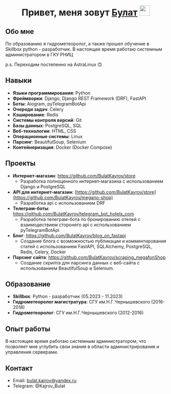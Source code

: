 <h1 align="center">Привет, меня зовут <a href="https://daniilshat.ru/" target="_blank">Булат</a> 
<img src="https://github.com/blackcater/blackcater/raw/main/images/Hi.gif" height="32"/></h1>

## Обо мне
По образованию я гидрометеоролог, а также прошел обучение в Skillbox python - разработчик. В настоящее время работаю системным администратором в ГКУ РНИЦ

p.s. Переходим постепенно на AstraLinux 🙃

## Навыки
- **Языки программирования**: Python
- **Фреймворки**: Django, Django REST Framework (DRF), FastAPI
- **Боты**: Aiogram, pyTelegramBotApi
- **Очереди задач**: Celery
- **Кэширование**: Redis
- **Системы контроля версий**: Git
- **Базы данных**: PostgreSQL, SQL
- **Веб-технологии**: HTML, CSS
- **Операционные системы**: Linux
- **Парсинг**: BeautifulSoup, Selenium
- **Контейнеризация**: Docker (Docker Compose)

## Проекты
- **Интернет-магазин**: https://github.com/BulatKayrov/store
  - Разработка полноценного интернет-магазина с использованием Django и PostgreSQL
- **API для интернет-магазин**: [https://github.com/BulatKayrov/store](https://github.com/BulatKayrov/megano-shop)
  - Разработка api с использованием DRF
- **Телеграм-боты**: https://github.com/BulatKayrov/telegram_bot_hotels_com
  - Разработка телеграм-бота по бронированию отелей с взаимодествием сторонего api с использованием pyTelegramBotApi
- **Блог**: https://github.com/BulatKayrov/blog_on_fastapi
  - Создание блога с возможностью публикации и комментирования статей с использованием FastAPI, SQLAlchemy, PostgreSQL, Redis, Celery, Docker
- **Парсинг сайта**: https://github.com/BulatKayrov/scraping_megafonShop
  - Создание скрипта для парсинга данных с веб-сайта с использованием BeautifulSoup и Selenium.

## Образование
- **Skillbox**: Python - разработчик (05.2023 - 11.2023)
- **Гидрометеоролог магистратура**: СГУ им.Н.Г.Чернышевского (2016-2018)
- **Гидрометеоролог**: СГУ им.Н.Г.Чернышевского (2012-2016)

## Опыт работы
В настоящее время работаю системным администратором, что позволяет мне углубить свои знания в области администрирования и управления серверами.

## Контакт
- Email: bulat.kajrov@yandex.ru
- Telegram: @Kajrov_Bulat
